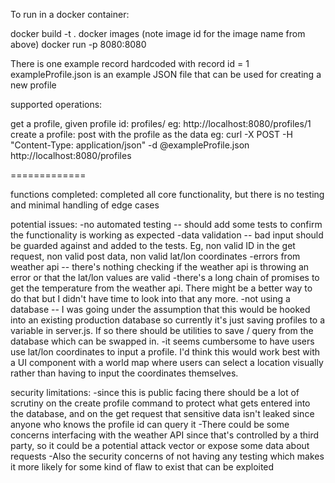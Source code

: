 To run in a docker container:

docker build -t <image-name> . 
docker images (note image id for the image name from above)
docker run -p 8080:8080 <image-id>


There is one example record hardcoded with record id = 1
exampleProfile.json is an example JSON file that can be used for creating a new profile

supported operations: 

get a profile, given profile id: profiles/<id>
    eg: http://localhost:8080/profiles/1
create a profile: post with the profile as the data
    eg: curl -X POST -H "Content-Type: application/json" -d  @exampleProfile.json http://localhost:8080/profiles


=============

functions completed: completed all core functionality, but there is no testing and minimal handling of edge cases 

potential issues: 
-no automated testing -- should add some tests to confirm the functionality is working as expected
-data validation -- bad input should be guarded against and added to the tests. Eg, non valid ID in the get request, non valid post data, non valid lat/lon coordinates
-errors from weather api -- there's nothing checking if the weather api is throwing an error or that the lat/lon values are valid
-there's a long chain of promises to get the temperature from the weather api. There might be a better way to do that but I didn't have time to look into that any more. 
-not using a database -- I was going under the assumption that this would be hooked into an existing production database so currently it's just saving profiles to a variable in server.js. If so there should be utilities to save / query from the database which can be swapped in.
-it seems cumbersome to have users use lat/lon coordinates to input a profile. I'd think this would work best with a UI component with a world map where users can select a location visually rather than having to input the coordinates themselves. 

security limitations: 
-since this is public facing there should be a lot of scrutiny on the create profile command to protect what gets entered into the database, and on the get request that sensitive data isn't leaked since anyone who knows the profile id can query it
-There could be some concerns interfacing with the weather API since that's controlled by a third party, so it could be a potential attack vector or expose some data about requests
-Also the security concerns of not having any testing which makes it more likely for some kind of flaw to exist that can be exploited